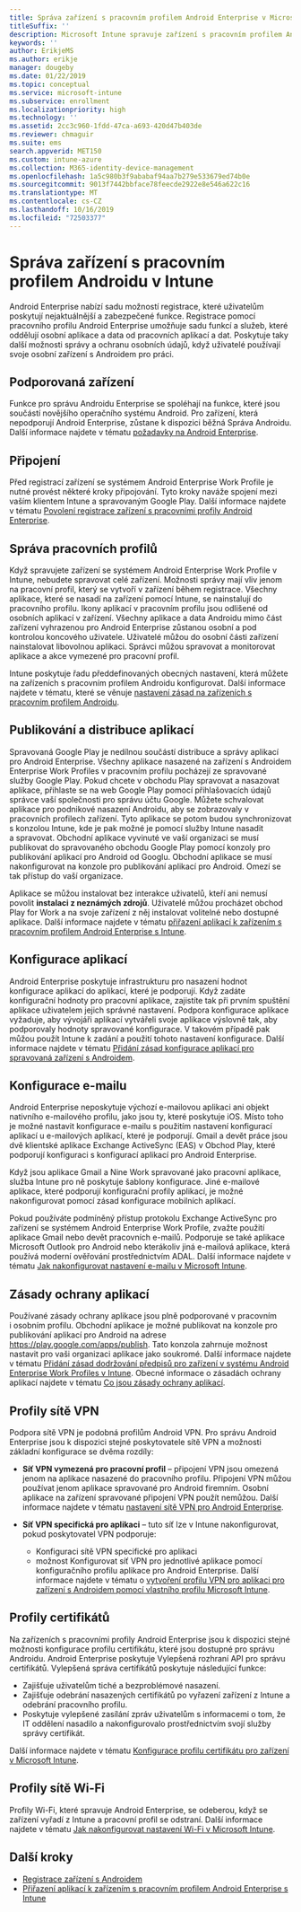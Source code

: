 ```yaml
---
title: Správa zařízení s pracovním profilem Android Enterprise v Microsoft Intune
titleSuffix: ''
description: Microsoft Intune spravuje zařízení s pracovním profilem Android Enterprise, která poskytují další možnosti správy a ochranu osobních údajů, když uživatelé používají svoje osobní zařízení s Androidem pro práci.
keywords: ''
author: ErikjeMS
ms.author: erikje
manager: dougeby
ms.date: 01/22/2019
ms.topic: conceptual
ms.service: microsoft-intune
ms.subservice: enrollment
ms.localizationpriority: high
ms.technology: ''
ms.assetid: 2cc3c960-1fdd-47ca-a693-420d47b403de
ms.reviewer: chmaguir
ms.suite: ems
search.appverid: MET150
ms.custom: intune-azure
ms.collection: M365-identity-device-management
ms.openlocfilehash: 1a5c980b3f9ababaf94aa7b279e533679ed74b0e
ms.sourcegitcommit: 9013f7442bbface78feecde2922e8e546a622c16
ms.translationtype: MT
ms.contentlocale: cs-CZ
ms.lasthandoff: 10/16/2019
ms.locfileid: "72503377"
---
```

# <a name="manage-android-work-profile-devices-with-intune"></a>Správa zařízení s pracovním profilem Androidu v Intune

Android Enterprise nabízí sadu možností registrace, které uživatelům poskytují nejaktuálnější a zabezpečené funkce. Registrace pomocí pracovního profilu Android Enterprise umožňuje sadu funkcí a služeb, které oddělují osobní aplikace a data od pracovních aplikací a dat. Poskytuje taky další možnosti správy a ochranu osobních údajů, když uživatelé používají svoje osobní zařízení s Androidem pro práci. 

## <a name="supported-devices"></a>Podporovaná zařízení

Funkce pro správu Androidu Enterprise se spoléhají na funkce, které jsou součástí novějšího operačního systému Android. Pro zařízení, která nepodporují Android Enterprise, zůstane k dispozici běžná Správa Androidu. Další informace najdete v tématu [požadavky na Android Enterprise](https://support.google.com/work/android/answer/6174145?hl=en&ref_topic=6151012).

## <a name="onboarding"></a>Připojení

Před registrací zařízení se systémem Android Enterprise Work Profile je nutné provést některé kroky připojování. Tyto kroky naváže spojení mezi vaším klientem Intune a spravovaným Google Play. Další informace najdete v tématu [Povolení registrace zařízení s pracovními profily Android Enterprise](android-work-profile-enroll.md).

## <a name="work-profile-management"></a>Správa pracovních profilů

Když spravujete zařízení se systémem Android Enterprise Work Profile v Intune, nebudete spravovat celé zařízení. Možnosti správy mají vliv jenom na pracovní profil, který se vytvoří v zařízení během registrace. Všechny aplikace, které se nasadí na zařízení pomocí Intune, se nainstalují do pracovního profilu. Ikony aplikací v pracovním profilu jsou odlišené od osobních aplikací v zařízení. Všechny aplikace a data Androidu mimo část zařízení vyhrazenou pro Android Enterprise zůstanou osobní a pod kontrolou koncového uživatele. Uživatelé můžou do osobní části zařízení nainstalovat libovolnou aplikaci. Správci můžou spravovat a monitorovat aplikace a akce vymezené pro pracovní profil.

Intune poskytuje řadu předdefinovaných obecných nastavení, která můžete na zařízeních s pracovním profilem Androidu konfigurovat. Další informace najdete v tématu, které se věnuje [nastavení zásad na zařízeních s pracovním profilem Androidu](../protect/compliance-policy-create-android-for-work.md).

## <a name="app-publishing-and-distribution"></a>Publikování a distribuce aplikací

Spravovaná Google Play je nedílnou součástí distribuce a správy aplikací pro Android Enterprise. Všechny aplikace nasazené na zařízení s Androidem Enterprise Work Profiles v pracovním profilu pocházejí ze spravované služby Google Play. Pokud chcete v obchodu Play spravovat a nasazovat aplikace, přihlaste se na web Google Play pomocí přihlašovacích údajů správce vaší společnosti pro správu účtu Google. Můžete schvalovat aplikace pro podnikové nasazení Androidu, aby se zobrazovaly v pracovních profilech zařízení. Tyto aplikace se potom budou synchronizovat s konzolou Intune, kde je pak možné je pomocí služby Intune nasadit a spravovat. Obchodní aplikace vyvinuté ve vaší organizaci se musí publikovat do spravovaného obchodu Google Play pomocí konzoly pro publikování aplikací pro Android od Googlu. Obchodní aplikace se musí nakonfigurovat na konzole pro publikování aplikací pro Android. Omezí se tak přístup do vaší organizace.

Aplikace se můžou instalovat bez interakce uživatelů, kteří ani nemusí povolit **instalaci z neznámých zdrojů**. Uživatelé můžou procházet obchod Play for Work a na svoje zařízení z něj instalovat volitelné nebo dostupné aplikace. Další informace najdete v tématu [přiřazení aplikací k zařízením s pracovním profilem Android Enterprise s Intune](../apps/apps-add-android-for-work.md).

## <a name="app-configuration"></a>Konfigurace aplikací

Android Enterprise poskytuje infrastrukturu pro nasazení hodnot konfigurace aplikací do aplikací, které je podporují. Když zadáte konfigurační hodnoty pro pracovní aplikace, zajistíte tak při prvním spuštění aplikace uživatelem jejich správné nastavení. Podpora konfigurace aplikace vyžaduje, aby vývojáři aplikací vytvářeli svoje aplikace výslovně tak, aby podporovaly hodnoty spravované konfigurace. V takovém případě pak můžou použít Intune k zadání a použití tohoto nastavení konfigurace. Další informace najdete v tématu [Přidání zásad konfigurace aplikací pro spravovaná zařízení s Androidem](../apps/app-configuration-policies-use-android.md).

## <a name="email-configuration"></a>Konfigurace e-mailu

Android Enterprise neposkytuje výchozí e-mailovou aplikaci ani objekt nativního e-mailového profilu, jako jsou ty, které poskytuje iOS. Místo toho je možné nastavit konfigurace e-mailu s použitím nastavení konfigurací aplikací u e-mailových aplikací, které je podporují. Gmail a devět práce jsou dvě klientské aplikace Exchange ActiveSync (EAS) v Obchod Play, které podporují konfiguraci s konfigurací aplikací pro Android Enterprise.

Když jsou aplikace Gmail a Nine Work spravované jako pracovní aplikace, služba Intune pro ně poskytuje šablony konfigurace. Jiné e-mailové aplikace, které podporují konfigurační profily aplikací, je možné nakonfigurovat pomocí zásad konfigurace mobilních aplikací.

Pokud používáte podmíněný přístup protokolu Exchange ActiveSync pro zařízení se systémem Android Enterprise Work Profile, zvažte použití aplikace Gmail nebo devět pracovních e-mailů. Podporuje se také aplikace Microsoft Outlook pro Android nebo kterákoliv jiná e-mailová aplikace, která používá moderní ověřování prostřednictvím ADAL. Další informace najdete v tématu [Jak nakonfigurovat nastavení e-mailu v Microsoft Intune](../configuration/email-settings-configure.md).

## <a name="app-protection-policies"></a>Zásady ochrany aplikací

Používané zásady ochrany aplikace jsou plně podporované v pracovním i osobním profilu. Obchodní aplikace je možné publikovat na konzole pro publikování aplikací pro Android na adrese https://play.google.com/apps/publish. Tato konzola zahrnuje možnost nastavit pro vaši organizaci aplikace jako soukromé. Další informace najdete v tématu [Přidání zásad dodržování předpisů pro zařízení v systému Android Enterprise Work Profiles v Intune](../protect/compliance-policy-create-android-for-work.md). Obecné informace o zásadách ochrany aplikací najdete v tématu [Co jsou zásady ochrany aplikací](../apps/app-protection-policy.md).

## <a name="vpn-profiles"></a>Profily sítě VPN

Podpora sítě VPN je podobná profilům Android VPN. Pro správu Android Enterprise jsou k dispozici stejné poskytovatele sítě VPN a možnosti základní konfigurace se dvěma rozdíly:

- **Síť VPN vymezená pro pracovní profil** – připojení VPN jsou omezená jenom na aplikace nasazené do pracovního profilu. Připojení VPN můžou používat jenom aplikace spravované pro Android firemním. Osobní aplikace na zařízení spravované připojení VPN použít nemůžou. Další informace najdete v tématu [nastavení sítě VPN pro Android Enterprise](../configuration/vpn-settings-android-enterprise.md).

- **Síť VPN specifická pro aplikaci** – tuto síť lze v Intune nakonfigurovat, pokud poskytovatel VPN podporuje:
  - Konfiguraci sítě VPN specifické pro aplikaci
  - možnost Konfigurovat síť VPN pro jednotlivé aplikace pomocí konfiguračního profilu aplikace pro Android Enterprise.
  Další informace najdete v tématu o [vytvoření profilu VPN pro aplikaci pro zařízení s Androidem pomocí vlastního profilu Microsoft Intune](../configuration/android-pulse-secure-per-app-vpn.md).

## <a name="certificate-profiles"></a>Profily certifikátů

Na zařízeních s pracovními profily Android Enterprise jsou k dispozici stejné možnosti konfigurace profilu certifikátu, které jsou dostupné pro správu Androidu. Android Enterprise poskytuje Vylepšená rozhraní API pro správu certifikátů. Vylepšená správa certifikátů poskytuje následující funkce:

- Zajišťuje uživatelům tiché a bezproblémové nasazení.
- Zajišťuje odebrání nasazených certifikátů po vyřazení zařízení z Intune a odebrání pracovního profilu.
- Poskytuje vylepšené zasílání zpráv uživatelům s informacemi o tom, že IT oddělení nasadilo a nakonfigurovalo prostřednictvím svojí služby správy certifikát.

Další informace najdete v tématu [Konfigurace profilu certifikátu pro zařízení v Microsoft Intune](../protect/certificates-configure.md).

## <a name="wi-fi-profiles"></a>Profily sítě Wi-Fi

Profily Wi-Fi, které spravuje Android Enterprise, se odeberou, když se zařízení vyřadí z Intune a pracovní profil se odstraní. Další informace najdete v tématu [Jak nakonfigurovat nastavení Wi-Fi v Microsoft Intune](../configuration/wi-fi-settings-configure.md).

## <a name="next-steps"></a>Další kroky
- [Registrace zařízení s Androidem](android-enroll.md)
- [Přiřazení aplikací k zařízením s pracovním profilem Android Enterprise s Intune](../apps/apps-add-android-for-work.md)
